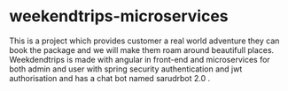 # weekendtrips-microservices
This is a project which provides customer a real world adventure they can book the package and we will make them roam around beautifull places.
Weekdendtrips is made with angular in front-end and microservices for both admin and user with spring security authentication and jwt authorisation and has a chat bot named sarudrbot 2.0 .  

